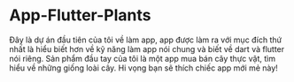 # App-Flutter-Plants
 Đây là dự án đầu tiên của tôi về làm app, app được làm ra với mục đích thứ nhất là hiểu biết hơn về kỹ năng làm app nói chung và biết về dart và flutter nói riêng. Sản phẩm đầu tay của tôi là một app mua bán cây thực vật, tìm hiểu về những giống loài cây. Hi vọng bạn sẽ thích chiếc app mới mẻ này!
